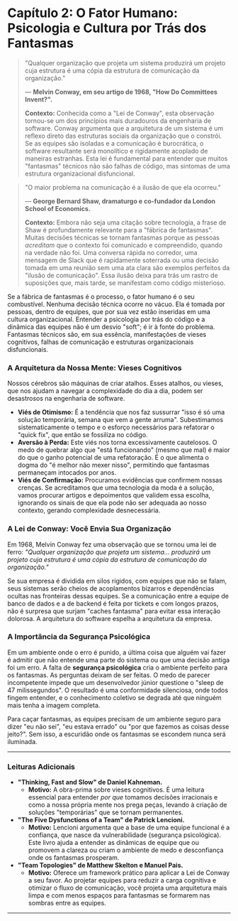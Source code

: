 # Capítulo 2: O Fator Humano: Psicologia e Cultura por Trás dos Fantasmas

> "Qualquer organização que projeta um sistema produzirá um projeto cuja estrutura é uma cópia da estrutura de comunicação da organização."
> 
> — **Melvin Conway, em seu artigo de 1968, "How Do Committees Invent?".**
>
> **Contexto:** Conhecida como a "Lei de Conway", esta observação tornou-se um dos princípios mais duradouros da engenharia de software. Conway argumenta que a arquitetura de um sistema é um reflexo direto das estruturas sociais da organização que o constrói. Se as equipes são isoladas e a comunicação é burocrática, o software resultante será monolítico e rigidamente acoplado de maneiras estranhas. Esta lei é fundamental para entender que muitos "fantasmas" técnicos não são falhas de código, mas sintomas de uma estrutura organizacional disfuncional.

> "O maior problema na comunicação é a ilusão de que ela ocorreu."
>
> — **George Bernard Shaw, dramaturgo e co-fundador da London School of Economics.**
>
> **Contexto:** Embora não seja uma citação sobre tecnologia, a frase de Shaw é profundamente relevante para a "fábrica de fantasmas". Muitas decisões técnicas se tornam fantasmas porque as pessoas *acreditam* que o contexto foi comunicado e compreendido, quando na verdade não foi. Uma conversa rápida no corredor, uma mensagem de Slack que é rapidamente soterrada ou uma decisão tomada em uma reunião sem uma ata clara são exemplos perfeitos da "ilusão de comunicação". Essa ilusão deixa para trás um rastro de suposições que, mais tarde, se manifestam como código misterioso.

Se a fábrica de fantasmas é o processo, o fator humano é o seu combustível. Nenhuma decisão técnica ocorre no vácuo. Ela é tomada por pessoas, dentro de equipes, que por sua vez estão inseridas em uma cultura organizacional. Entender a psicologia por trás do código e a dinâmica das equipes não é um desvio "soft"; é ir à fonte do problema. Fantasmas técnicos são, em sua essência, manifestações de vieses cognitivos, falhas de comunicação e estruturas organizacionais disfuncionais.

### A Arquitetura da Nossa Mente: Vieses Cognitivos

Nossos cérebros são máquinas de criar atalhos. Esses atalhos, ou vieses, que nos ajudam a navegar a complexidade do dia a dia, podem ser desastrosos na engenharia de software.

-   **Viés de Otimismo:** É a tendência que nos faz sussurrar "isso é só uma solução temporária, semana que vem a gente arruma". Subestimamos sistematicamente o tempo e o esforço necessários para refatorar o "quick fix", que então se fossiliza no código.
-   **Aversão à Perda:** Este viés nos torna excessivamente cautelosos. O medo de quebrar algo que "está funcionando" (mesmo que mal) é maior do que o ganho potencial de uma refatoração. É o que alimenta o dogma do "é melhor não mexer nisso", permitindo que fantasmas permaneçam intocados por anos.
-   **Viés de Confirmação:** Procuramos evidências que confirmem nossas crenças. Se acreditamos que uma tecnologia da moda é a solução, vamos procurar artigos e depoimentos que validem essa escolha, ignorando os sinais de que ela pode não ser adequada ao nosso contexto, gerando complexidade desnecessária.

### A Lei de Conway: Você Envia Sua Organização

Em 1968, Melvin Conway fez uma observação que se tornou uma lei de ferro: *"Qualquer organização que projeta um sistema... produzirá um projeto cuja estrutura é uma cópia da estrutura de comunicação da organização."*

Se sua empresa é dividida em silos rígidos, com equipes que não se falam, seus sistemas serão cheios de acoplamentos bizarros e dependências ocultas nas fronteiras dessas equipes. Se a comunicação entre a equipe de banco de dados e a de backend é feita por tickets e com longos prazos, não é surpresa que surjam "caches fantasma" para evitar essa interação dolorosa. A arquitetura do software espelha a arquitetura da empresa.

### A Importância da Segurança Psicológica

Em um ambiente onde o erro é punido, a última coisa que alguém vai fazer é admitir que não entende uma parte do sistema ou que uma decisão antiga foi um erro. A falta de **segurança psicológica** cria o ambiente perfeito para os fantasmas. As perguntas deixam de ser feitas. O medo de parecer incompetente impede que um desenvolvedor júnior questione o "sleep de 47 milissegundos". O resultado é uma conformidade silenciosa, onde todos fingem entender, e o conhecimento coletivo se degrada até que ninguém mais tenha a imagem completa.

Para caçar fantasmas, as equipes precisam de um ambiente seguro para dizer "eu não sei", "eu estava errado" ou "por que fazemos as coisas desse jeito?". Sem isso, a escuridão onde os fantasmas se escondem nunca será iluminada.

---

### Leituras Adicionais

-   **"Thinking, Fast and Slow" de Daniel Kahneman.**
    -   **Motivo:** A obra-prima sobre vieses cognitivos. É uma leitura essencial para entender *por que* tomamos decisões irracionais e como a nossa própria mente nos prega peças, levando à criação de soluções "temporárias" que se tornam permanentes.
-   **"The Five Dysfunctions of a Team" de Patrick Lencioni.**
    -   **Motivo:** Lencioni argumenta que a base de uma equipe funcional é a confiança, que nasce da vulnerabilidade (segurança psicológica). Este livro ajuda a entender as dinâmicas de equipe que ou promovem a clareza ou criam o ambiente de medo e desconfiança onde os fantasmas prosperam.
-   **"Team Topologies" de Matthew Skelton e Manuel Pais.**
    -   **Motivo:** Oferece um framework prático para aplicar a Lei de Conway a seu favor. Ao projetar equipes para reduzir a carga cognitiva e otimizar o fluxo de comunicação, você projeta uma arquitetura mais limpa e com menos espaços para fantasmas se formarem nas sombras entre as equipes.

---